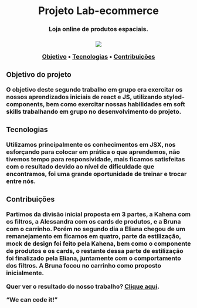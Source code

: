 <h1 style="text-align:center">Projeto Lab-ecommerce</h1>
<h3 style="text-align:center">Loja online de produtos espaciais.<h3>
<div style="text-align:center"> <img src="https://img.shields.io/badge/-React-9cf"></div>
<p align="center">
 <a href="#objetivo">Objetivo</a> • 
 <a href="#tecnologias">Tecnologias</a> • 
 <a href="#contribuicao">Contribuições</a> 
</p>

<div id="objetivo">
<h3>Objetivo do projeto</h3>
<p>O objetivo deste segundo trabalho em grupo era exercitar os nossos aprendizados iniciais de react e JS, utilizando styled-components, bem como exercitar nossas habilidades em soft skills trabalhando em grupo no desenvolvimento do projeto.</p>
</div>

<div id="tecnologias">
<h3>Tecnologias</h3>
<p>Utilizamos principalmente os conhecimentos em JSX, nos esforçando para colocar em prática o que aprendemos, não tivemos tempo para responsividade, mais ficamos satisfeitas com o resultado devido ao nível de dificuldade que encontramos, foi uma grande oportunidade de treinar e trocar entre nós.</p>
</div>

<div id="contribuicao">
<h3>Contribuições</h3>
<p>Partimos da divisão inicial proposta em 3 partes, a Kahena com os filtros, a Alessandra com os cards de produtos, e a Bruna com o carrinho. Porém no segundo dia a Eliana chegou de um remanejamento em ficamos em quatro, parte da estilização, mock de design foi feito pela Kahena, bem como o componente de produtos e os cards, o restante dessa parte de estilização foi finalizado pela Eliana, juntamente com o comportamento dos filtros. A Bruna focou no carrinho como proposto inicialmente.</p>
</div>
 
<p>Quer ver o resultado do nosso trabalho? <a href="https://.surge.sh/" target="_blank">Clique aqui</a>.</p>

<p>“We can code it!”</p>
